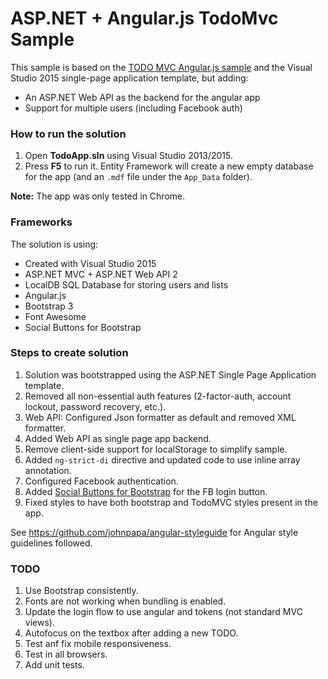 # ASP.NET + Angular.js TodoMvc Sample

This sample is based on the [TODO MVC Angular.js sample](http://todomvc.com/examples/angularjs/#/) and the Visual Studio 2015 single-page application template, but adding:
* An ASP.NET Web API as the backend for the angular app
* Support for multiple users (including Facebook auth)

### How to run the solution
1. Open **TodoApp.sln** using Visual Studio 2013/2015.
2. Press **F5** to run it. Entity Framework will create a new empty database for the app (and an `.mdf` file under the `App_Data` folder).

**Note:** The app was only tested in Chrome.
	
### Frameworks
The solution is using:
* Created with Visual Studio 2015
* ASP.NET MVC + ASP.NET Web API 2
* LocalDB SQL Database for storing users and lists
* Angular.js
* Bootstrap 3
* Font Awesome
* Social Buttons for Bootstrap
	
### Steps to create solution

1. Solution was bootstrapped using the ASP.NET Single Page Application template. 
1. Removed all non-essential auth features (2-factor-auth, account lockout, password recovery, etc.).
1. Web API: Configured Json formatter as default and removed XML formatter.
1. Added Web API as single page app backend.
1. Remove client-side support for localStorage to simplify sample.
1. Added `ng-strict-di` directive and updated code to use inline array annotation.
1. Configured Facebook authentication.
1. Added [Social Buttons for Bootstrap](http://lipis.github.io/bootstrap-social/) for the FB login button.
1. Fixed styles to have both bootstrap and TodoMVC styles present in the app.

See https://github.com/johnpapa/angular-styleguide for Angular style guidelines followed.

### TODO
1. Use Bootstrap consistently.
1. Fonts are not working when bundling is enabled.
1. Update the login flow to use angular and tokens (not standard MVC views).
1. Autofocus on the textbox after adding a new TODO.
1. Test anf fix mobile responsiveness.
1. Test in all browsers.
1. Add unit tests.

